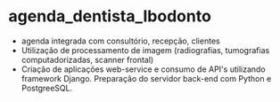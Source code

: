 # agenda_dentista_Ibodonto

- agenda integrada com consultório, recepção, clientes
- Utilização de processamento de imagem (radiografias, tumografias computadorizadas, scanner frontal)
- Criação de aplicações web-service e consumo de API's utilizando framework Django. Preparação do servidor back-end com Python e PostgreeSQL.
